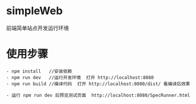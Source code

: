 # simpleWeb
前端简单站点开发运行环境


# 使用步骤

    - npm install   //安装依赖
    - npm run dev   //运行开发环境  打开 http://localhost:8080
    - npm run build //编译代码  打开 http://localhost:8080/dist/ 看编译后效果

    - 运行 npm run dev 后预览测试页面  http://localhost:8080/SpecRunner.html
